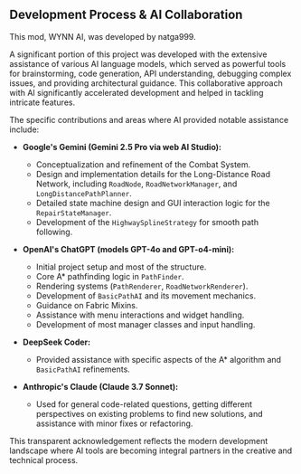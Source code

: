 ## Development Process & AI Collaboration

This mod, WYNN AI, was developed by natga999.

A significant portion of this project was developed with the extensive assistance of various AI language models, which served as powerful tools for brainstorming, code generation, API understanding, debugging complex issues, and providing architectural guidance. This collaborative approach with AI significantly accelerated development and helped in tackling intricate features.

The specific contributions and areas where AI provided notable assistance include:

*   **Google's Gemini (Gemini 2.5 Pro via web AI Studio):**
    *   Conceptualization and refinement of the Combat System.
    *   Design and implementation details for the Long-Distance Road Network, including `RoadNode`, `RoadNetworkManager`, and `LongDistancePathPlanner`.
    *   Detailed state machine design and GUI interaction logic for the `RepairStateManager`.
    *   Development of the `HighwaySplineStrategy` for smooth path following.

*   **OpenAI's ChatGPT (models GPT-4o and GPT-o4-mini):**
    *   Initial project setup and most of the structure.
    *   Core A* pathfinding logic in `PathFinder`.
    *   Rendering systems (`PathRenderer`, `RoadNetworkRenderer`).
    *   Development of `BasicPathAI` and its movement mechanics.
    *   Guidance on Fabric Mixins.
    *   Assistance with menu interactions and widget handling.
    *   Development of most manager classes and input handling.

*   **DeepSeek Coder:**
    *   Provided assistance with specific aspects of the A* algorithm and `BasicPathAI` refinements.

*   **Anthropic's Claude (Claude 3.7 Sonnet):**
    *   Used for general code-related questions, getting different perspectives on existing problems to find new solutions, and assistance with minor fixes or refactoring.

This transparent acknowledgement reflects the modern development landscape where AI tools are becoming integral partners in the creative and technical process.